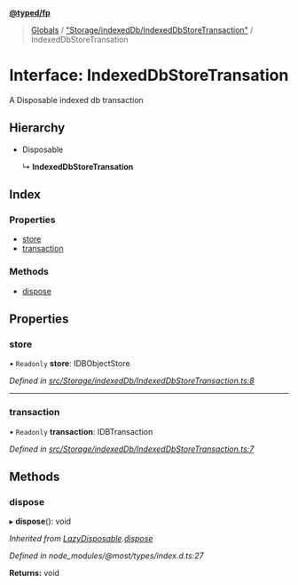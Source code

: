 **[@typed/fp](../README.md)**

> [Globals](../globals.md) / ["Storage/indexedDb/IndexedDbStoreTransaction"](../modules/_storage_indexeddb_indexeddbstoretransaction_.md) / IndexedDbStoreTransation

# Interface: IndexedDbStoreTransation

A Disposable indexed db transaction

## Hierarchy

* Disposable

  ↳ **IndexedDbStoreTransation**

## Index

### Properties

* [store](_storage_indexeddb_indexeddbstoretransaction_.indexeddbstoretransation.md#store)
* [transaction](_storage_indexeddb_indexeddbstoretransaction_.indexeddbstoretransation.md#transaction)

### Methods

* [dispose](_storage_indexeddb_indexeddbstoretransaction_.indexeddbstoretransation.md#dispose)

## Properties

### store

• `Readonly` **store**: IDBObjectStore

*Defined in [src/Storage/indexedDb/IndexedDbStoreTransaction.ts:8](https://github.com/TylorS/typed-fp/blob/f129829/src/Storage/indexedDb/IndexedDbStoreTransaction.ts#L8)*

___

### transaction

• `Readonly` **transaction**: IDBTransaction

*Defined in [src/Storage/indexedDb/IndexedDbStoreTransaction.ts:7](https://github.com/TylorS/typed-fp/blob/f129829/src/Storage/indexedDb/IndexedDbStoreTransaction.ts#L7)*

## Methods

### dispose

▸ **dispose**(): void

*Inherited from [LazyDisposable](_disposable_exports_.lazydisposable.md).[dispose](_disposable_exports_.lazydisposable.md#dispose)*

*Defined in node_modules/@most/types/index.d.ts:27*

**Returns:** void
